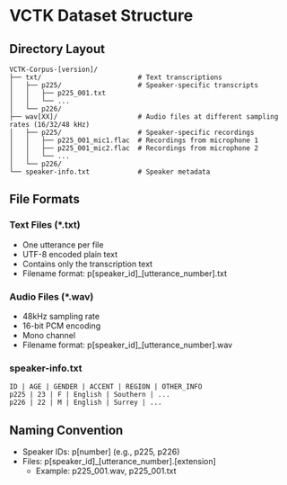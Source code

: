 # VCTK Dataset Structure

## Directory Layout

```plaintext
VCTK-Corpus-[version]/
├── txt/                        # Text transcriptions
│   ├── p225/                   # Speaker-specific transcripts
│   │   ├── p225_001.txt
│   │   └── ...
│   └── p226/
├── wav[XX]/                    # Audio files at different sampling rates (16/32/48 kHz)
│   ├── p225/                   # Speaker-specific recordings
│   │   ├── p225_001_mic1.flac  # Recordings from microphone 1
│   │   ├── p225_001_mic2.flac  # Recordings from microphone 2
│   │   └── ...
│   └── p226/
└── speaker-info.txt            # Speaker metadata
```

## File Formats

### Text Files (*.txt)

- One utterance per file
- UTF-8 encoded plain text
- Contains only the transcription text
- Filename format: p[speaker_id]_[utterance_number].txt

### Audio Files (*.wav)

- 48kHz sampling rate
- 16-bit PCM encoding
- Mono channel
- Filename format: p[speaker_id]_[utterance_number].wav

### speaker-info.txt

```plaintext
ID | AGE | GENDER | ACCENT | REGION | OTHER_INFO
p225 | 23 | F | English | Southern | ...
p226 | 22 | M | English | Surrey | ...
```

## Naming Convention

- Speaker IDs: p[number] (e.g., p225, p226)
- Files: p[speaker_id]_[utterance_number].[extension]
  - Example: p225_001.wav, p225_001.txt
